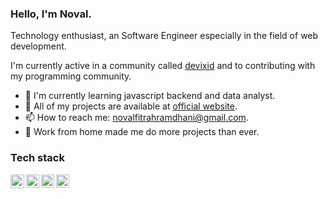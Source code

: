 ### Hello, I'm Noval.
Technology enthusiast, an Software Engineer especially in the field of web development.

I'm currently active in a community called [devixid](https://github.com/devixid) and to contributing with my programming community.

- 🌱 I'm currently learning javascript backend and data analyst.
- 🚀 All of my projects are available at [official website](https://novalll.vercel.app/projects).
- 📫 How to reach me: novalfitrahramdhani@gmail.com.
- 💼 Work from home made me do more projects than ever.

### Tech stack

<a href="https://nextjs.org/"><img align="left" alt="Nextjs" title="Nextjs" width="22px" src="https://cdn.worldvectorlogo.com/logos/next-js.svg" /></a>
<a href="https://reactjs.org/"><img align="left" alt="React" title="React" width="21px" src="https://cdn.worldvectorlogo.com/logos/react-2.svg" /></a>
<a href="https://nodejs.org/"><img align="left" alt="Nodejs" title="Nodejs" width="21px" src="https://cdn.worldvectorlogo.com/logos/nodejs-icon.svg" /></a>
<a href="https://typescriptlang.org/"><img align="left" alt="Typescript" title="Typescript" width="21px" src="https://cdn.worldvectorlogo.com/logos/typescript.svg" /></a>